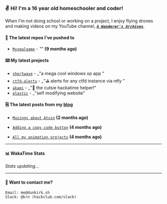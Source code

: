 ### ✌️ Hi! I'm a 16 year old homeschooler and coder!

When I'm not doing school or working on a project, I enjoy flying drones and making videos on my YouTube channel, [**_`A Wanderer's Archives`_**](https://youtube.com/@wanderer.archives).

#### 👷 The latest repos I've pushed to

- [`Mysmalgame`](https://github.com/WEMY-IT/Mysmalgame) - _""_ **(9 months ago)**

#### ⌨️ My latest projects

- [`shortwave`](https://github.com/taciturnaxolotl/shortwave) - _"a mega cool windows xp app "
- [`ctfd-alerts`](https://github.com/taciturnaxolotl/ctfd-alerts) - _"⛳ alerts for any ctfd instance via ntfy "
- [`akami`](https://github.com/taciturnaxolotl/akami) - _"🌷 the cutsie hackatime helper!"
- [`plastic`](https://github.com/taciturnaxolotl/plastic) - _"self modifying website"

#### 🗒️ The latest posts from my [blog](https://dunkirk.sh)

- [`Musings about Atuin`](https://dunkirk.sh/blog/atuin/) **(2 months ago)**

- [`Adding a copy code button`](https://dunkirk.sh/blog/adding-a-copy-button/) **(4 months ago)**

- [`All my animation projects`](https://dunkirk.sh/blog/my-animations/) **(4 months ago)**


---

#### 📊 WakaTime Stats

<!--START_SECTION:waka-->
_Stats updating..._
<!--END_SECTION:waka-->

---

#### 📮 Want to contact me?

```text
Email: me@dunkirk.sh
Slack: @krn (hackclub.com/slack)
